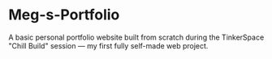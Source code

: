 # Meg-s-Portfolio
A basic personal portfolio website built from scratch during the TinkerSpace "Chill Build" session — my first fully self-made web project.
